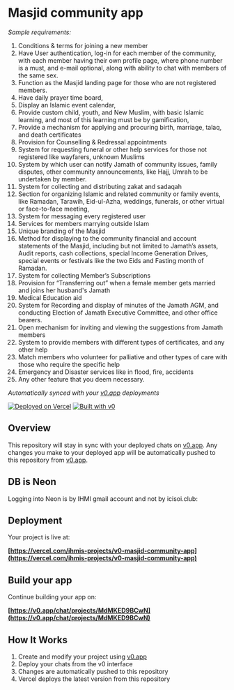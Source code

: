 # Masjid community app

*Sample requirements:*
1.	Conditions & terms for joining a new member 
2.	Have User authentication, log-in for each member of the community, with each member having their own profile page, where phone number is a must, and e-mail optional, along with ability to chat with members of the same sex.
3.	Function as the Masjid landing page for those who are not registered members.
4.	Have daily prayer time board,
5.	Display an Islamic event calendar, 
6.	Provide custom child, youth, and New Muslim, with basic Islamic learning, and most of this learning must be by gamification, 
7.	Provide a mechanism for applying and procuring birth, marriage, talaq, and death certificates
8.	Provision for Counselling & Redressal appointments
9.	System for requesting funeral or other help services for those not registered like wayfarers, unknown Muslims
10.	System by which user can notify Jamath of community issues, family disputes, other community announcements, like Hajj, Umrah to be undertaken by member.
11.	System for collecting and distributing zakat and sadaqah 
12.	Section for organizing Islamic and related community or family events, like Ramadan, Tarawih, Eid-ul-Azha, weddings, funerals, or other virtual or face-to-face meeting, 
13.	System for messaging every registered user  
14.	Services for members marrying outside Islam
15.	Unique branding of the Masjid
16.	Method for displaying to the community financial and account statements of the Masjid, including but not limited to Jamath’s assets, Audit reports, cash collections, special Income Generation Drives, special events or festivals like the two Eids and Fasting month of Ramadan.
17.	System for collecting Member’s Subscriptions 
18.	Provision for “Transferring out” when a female member gets married and joins her husband's Jamath
19.	Medical Education aid 
20.	System for Recording and display of minutes of the Jamath AGM, and conducting Election of Jamath Executive Committee, and other office bearers.
21.	Open mechanism for inviting and viewing the suggestions from Jamath members 
22.	System to provide members with different types of certificates, and any other help 
23.	Match members who volunteer for palliative and other types of care with those who require the specific help 
24.	Emergency and Disaster services like in flood, fire, accidents
25.	Any other feature that you deem necessary.



*Automatically synced with your [v0.app](https://v0.app) deployments*

[![Deployed on Vercel](https://img.shields.io/badge/Deployed%20on-Vercel-black?style=for-the-badge&logo=vercel)](https://vercel.com/ihmis-projects/v0-masjid-community-app)
[![Built with v0](https://img.shields.io/badge/Built%20with-v0.app-black?style=for-the-badge)](https://v0.app/chat/projects/MdMKED9BCwN)

## Overview

This repository will stay in sync with your deployed chats on [v0.app](https://v0.app).
Any changes you make to your deployed app will be automatically pushed to this repository from [v0.app](https://v0.app).

## DB is Neon

Logging into Neon is by IHMI gmail account and not by icisoi.club:


## Deployment

Your project is live at:

**[https://vercel.com/ihmis-projects/v0-masjid-community-app](https://vercel.com/ihmis-projects/v0-masjid-community-app)**

## Build your app

Continue building your app on:

**[https://v0.app/chat/projects/MdMKED9BCwN](https://v0.app/chat/projects/MdMKED9BCwN)**

## How It Works

1. Create and modify your project using [v0.app](https://v0.app)
2. Deploy your chats from the v0 interface
3. Changes are automatically pushed to this repository
4. Vercel deploys the latest version from this repository
